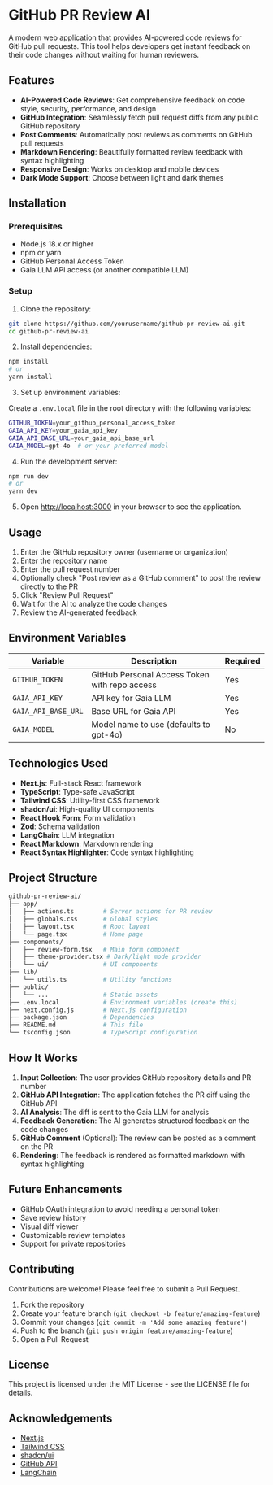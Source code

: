 # GitHub PR Review AI

A modern web application that provides AI-powered code reviews for GitHub pull requests. This tool helps developers get instant feedback on their code changes without waiting for human reviewers.


## Features

- **AI-Powered Code Reviews**: Get comprehensive feedback on code style, security, performance, and design
- **GitHub Integration**: Seamlessly fetch pull request diffs from any public GitHub repository
- **Post Comments**: Automatically post reviews as comments on GitHub pull requests
- **Markdown Rendering**: Beautifully formatted review feedback with syntax highlighting
- **Responsive Design**: Works on desktop and mobile devices
- **Dark Mode Support**: Choose between light and dark themes

## Installation

### Prerequisites

- Node.js 18.x or higher
- npm or yarn
- GitHub Personal Access Token
- Gaia LLM API access (or another compatible LLM)

### Setup

1. Clone the repository:

```bash
git clone https://github.com/yourusername/github-pr-review-ai.git
cd github-pr-review-ai
```

2. Install dependencies:

```bash
npm install
# or
yarn install
```

3. Set up environment variables:

Create a `.env.local` file in the root directory with the following variables:

```bash
GITHUB_TOKEN=your_github_personal_access_token
GAIA_API_KEY=your_gaia_api_key
GAIA_API_BASE_URL=your_gaia_api_base_url
GAIA_MODEL=gpt-4o  # or your preferred model
```

4. Run the development server:

```bash
npm run dev
# or
yarn dev
```

5. Open [http://localhost:3000](http://localhost:3000) in your browser to see the application.

## Usage

1. Enter the GitHub repository owner (username or organization)
2. Enter the repository name
3. Enter the pull request number
4. Optionally check "Post review as a GitHub comment" to post the review directly to the PR
5. Click "Review Pull Request"
6. Wait for the AI to analyze the code changes
7. Review the AI-generated feedback

## Environment Variables

| Variable | Description | Required |
|----------|-------------|----------|
| `GITHUB_TOKEN` | GitHub Personal Access Token with repo access | Yes |
| `GAIA_API_KEY` | API key for Gaia LLM | Yes |
| `GAIA_API_BASE_URL` | Base URL for Gaia API | Yes |
| `GAIA_MODEL` | Model name to use (defaults to gpt-4o) | No |

## Technologies Used

- **Next.js**: Full-stack React framework
- **TypeScript**: Type-safe JavaScript
- **Tailwind CSS**: Utility-first CSS framework
- **shadcn/ui**: High-quality UI components
- **React Hook Form**: Form validation
- **Zod**: Schema validation
- **LangChain**: LLM integration
- **React Markdown**: Markdown rendering
- **React Syntax Highlighter**: Code syntax highlighting

## Project Structure

```bash
github-pr-review-ai/
├── app/
│   ├── actions.ts        # Server actions for PR review
│   ├── globals.css       # Global styles
│   ├── layout.tsx        # Root layout
│   └── page.tsx          # Home page
├── components/
│   ├── review-form.tsx   # Main form component
│   ├── theme-provider.tsx # Dark/light mode provider
│   └── ui/               # UI components
├── lib/
│   └── utils.ts          # Utility functions
├── public/
│   └── ...               # Static assets
├── .env.local            # Environment variables (create this)
├── next.config.js        # Next.js configuration
├── package.json          # Dependencies
├── README.md             # This file
└── tsconfig.json         # TypeScript configuration
```

## How It Works

1. **Input Collection**: The user provides GitHub repository details and PR number
2. **GitHub API Integration**: The application fetches the PR diff using the GitHub API
3. **AI Analysis**: The diff is sent to the Gaia LLM for analysis
4. **Feedback Generation**: The AI generates structured feedback on the code changes
5. **GitHub Comment** (Optional): The review can be posted as a comment on the PR
6. **Rendering**: The feedback is rendered as formatted markdown with syntax highlighting

## Future Enhancements

- GitHub OAuth integration to avoid needing a personal token
- Save review history
- Visual diff viewer
- Customizable review templates
- Support for private repositories

## Contributing

Contributions are welcome! Please feel free to submit a Pull Request.

1. Fork the repository
2. Create your feature branch (`git checkout -b feature/amazing-feature`)
3. Commit your changes (`git commit -m 'Add some amazing feature'`)
4. Push to the branch (`git push origin feature/amazing-feature`)
5. Open a Pull Request

## License

This project is licensed under the MIT License - see the LICENSE file for details.

## Acknowledgements

- [Next.js](https://nextjs.org/)
- [Tailwind CSS](https://tailwindcss.com/)
- [shadcn/ui](https://ui.shadcn.com/)
- [GitHub API](https://docs.github.com/en/rest)
- [LangChain](https://js.langchain.com/)
